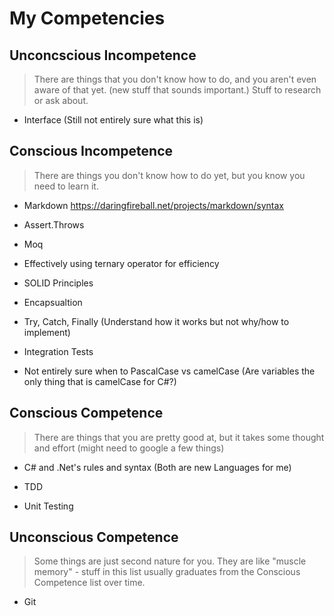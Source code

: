 

# My Competencies


## Unconcscious Incompetence
> There are things that you don't know how to do, and you aren't even aware of that yet. (new stuff that sounds important.) Stuff to research or ask about.

- Interface (Still not entirely sure what this is)

## Conscious Incompetence
> There are things you don't know how to do yet, but you know you need to learn it.

- Markdown https://daringfireball.net/projects/markdown/syntax

- Assert.Throws
- Moq
- Effectively using ternary operator for efficiency
- SOLID Principles
- Encapsualtion
- Try, Catch, Finally (Understand how it works but not why/how to implement)
- Integration Tests
- Not entirely sure when to PascalCase vs camelCase (Are variables the only thing that is camelCase for C#?)
    

## Conscious Competence
> There are things that you are pretty good at, but it takes some thought and effort (might need to google a few things)

- C# and .Net's rules and syntax (Both are new Languages for me)

- TDD
- Unit Testing

## Unconscious Competence
> Some things are just second nature for you. They are like "muscle memory" - stuff in this list usually graduates from the Conscious Competence list over time.
- Git
